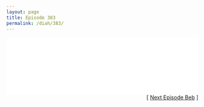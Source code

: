 ```yaml
---
layout: page
title: Episode 383
permalink: /diah/383/
---
```


<iframe allowfullscreen="true" frameborder="0" style="width:100%;" marginheight="0" marginwidth="0" mozallowfullscreen="true" scrolling="NO" src="//gdriveplayer.us/embed2.php?link=fyVDBT5E%252FqLVY8XPOuTQ2wuZxsteDIw%252Bio2%252BTSMZYXviQzrSY5Zc2rVsnmOXxSucUPdtSud476RKpAcEnWGbMS4dKtlGc%252Bfftn%252BYBC2GCRiIMrHLY7k5d8kHgMqf5TFjqhOG2gYPjVIb4gg009zfUHQHWeCUrSWS8y81RmUiVIkTaOeEJyi1qBlPxLNaOVMnLUQqbUCNLKJTl0ocoq0EKB&amp;no_adult=yes" webkitallowfullscreen="true"></iframe>

<div align="right">[ <a href="/diah/384/">Next Episode Beb</a> ]</div>

